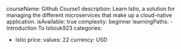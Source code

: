   courseName: Github Course1
  description: Learn Istio, a solution for managing the different microservices that make up a cloud-native application.
  isAvailable: true
  complexity: beginner
  learningPaths:
    - Introduction To Istiouk923
  categories:
  - Istio
  price:
    values: 22
    currency: USD
